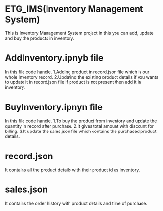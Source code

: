 # ETG_IMS(Inventory Management System)
This is Inventory Management System project in this you can add, update and buy the products in inventory. 

# AddInventory.ipnyb file
In this file code handle. 
1.Adding product in record.json file which is our whole Inventory record.
2.Updating the existing product details if you wants to update it in record.json file if product is not present then add it in inventory.

# BuyInventory.ipnyn file
In this file code handle.
1.To buy the product from inventory and update the quantity in record after purchase.
2.It gives total amount with discount for billing. 
3.It update the sales.json file which contains the purchased product details.

# record.json
It contains all the product details with their product id as inventory.

# sales.json
It contains the order history with product details and time of purchase.
